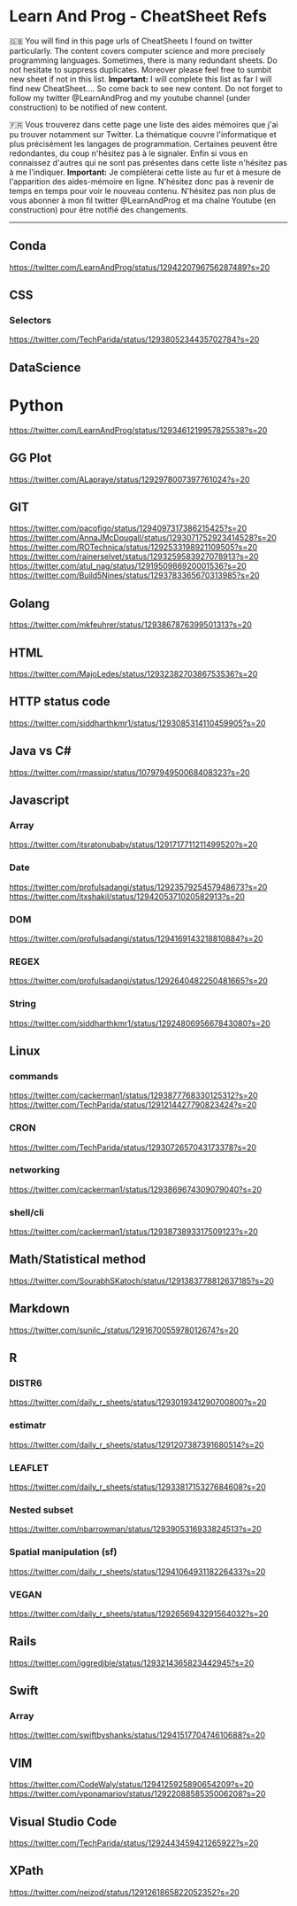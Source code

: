 # Learn And Prog - CheatSheet Refs

🇬🇧 You will find in this page urls of CheatSheets I found on twitter particularly. The content covers computer science and more precisely programming languages.
Sometimes, there is many redundant sheets. Do not hesitate to suppress duplicates. Moreover please feel free to sumbit new sheet if not in this list. 
**Important:** I will complete this list as far I will find new CheatSheet.... So come back to see new content. Do not forget to follow my twitter @LearnAndProg and my youtube channel (under construction) to be notified of new content.

🇫🇷 Vous trouverez dans cette page une liste des aides mémoires que j'ai pu trouver notamment sur Twitter. La thématique couvre l'informatique et plus précisément les langages de programmation. 
Certaines peuvent être redondantes, du coup n'hésitez pas à le signaler. Enfin si vous en connaissez d'autres qui ne sont pas présentes dans cette liste n'hésitez pas à me l'indiquer. 
**Important:** Je complèterai cette liste au fur et à mesure de l'apparition des aides-mémoire en ligne. N'hésitez donc pas à revenir de temps en temps pour voir le nouveau contenu. N'hésitez pas non plus de vous abonner à mon fil twitter @LearnAndProg et ma chaîne Youtube (en construction) pour être notifié des changements.

-----------------------------------------------------------------------------------------------------------------------------------

## Conda
https://twitter.com/LearnAndProg/status/1294220796756287489?s=20

## CSS
### Selectors
https://twitter.com/TechParida/status/1293805234435702784?s=20


## DataScience
# Python
https://twitter.com/LearnAndProg/status/1293461219957825538?s=20


## GG Plot
https://twitter.com/ALapraye/status/1292978007397761024?s=20

## GIT
https://twitter.com/pacofigo/status/1294097317386215425?s=20
https://twitter.com/AnnaJMcDougall/status/1293071752923414528?s=20
https://twitter.com/ROTechnica/status/1292533198921109505?s=20
https://twitter.com/rainerselvet/status/1293259583927078913?s=20
https://twitter.com/atul_nag/status/1291950986920001536?s=20
https://twitter.com/Build5Nines/status/1293783365670313985?s=20


## Golang
https://twitter.com/mkfeuhrer/status/1293867876399501313?s=20


## HTML
https://twitter.com/MajoLedes/status/1293238270386753536?s=20


## HTTP status code
https://twitter.com/siddharthkmr1/status/1293085314110459905?s=20


## Java vs C#
https://twitter.com/rmassipr/status/1079794950068408323?s=20

## Javascript
### Array
https://twitter.com/itsratonubaby/status/1291717711211499520?s=20
### Date
https://twitter.com/profulsadangi/status/1292357925457948673?s=20
https://twitter.com/itxshakil/status/1294205371020582913?s=20
### DOM
https://twitter.com/profulsadangi/status/1294169143218810884?s=20
### REGEX
https://twitter.com/profulsadangi/status/1292640482250481665?s=20
### String
https://twitter.com/siddharthkmr1/status/1292480695667843080?s=20

## Linux 
### commands
https://twitter.com/cackerman1/status/1293877768330125312?s=20
https://twitter.com/TechParida/status/1291214427790823424?s=20
### CRON
https://twitter.com/TechParida/status/1293072657043173378?s=20
### networking 
https://twitter.com/cackerman1/status/1293869674309079040?s=20
### shell/cli
https://twitter.com/cackerman1/status/1293873893317509123?s=20

## Math/Statistical method
https://twitter.com/SourabhSKatoch/status/1291383778812637185?s=20

## Markdown
https://twitter.com/sunilc_/status/1291670055978012674?s=20


## R
### DISTR6
https://twitter.com/daily_r_sheets/status/1293019341290700800?s=20
### estimatr
https://twitter.com/daily_r_sheets/status/1291207387391680514?s=20
### LEAFLET
https://twitter.com/daily_r_sheets/status/1293381715327684608?s=20
### Nested subset
https://twitter.com/nbarrowman/status/1293905316933824513?s=20
### Spatial manipulation (sf)
https://twitter.com/daily_r_sheets/status/1294106493118226433?s=20
### VEGAN
https://twitter.com/daily_r_sheets/status/1292656943291564032?s=20

## Rails
https://twitter.com/iggredible/status/1293214365823442945?s=20

## Swift
### Array
https://twitter.com/swiftbyshanks/status/1294151770474610688?s=20

## VIM
https://twitter.com/CodeWaly/status/1294125925890654209?s=20
https://twitter.com/vponamariov/status/1292208858535006208?s=20

## Visual Studio Code
https://twitter.com/TechParida/status/1292443459421265922?s=20

## XPath
https://twitter.com/neizod/status/1291261865822052352?s=20
